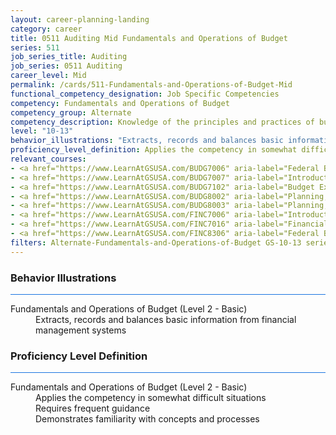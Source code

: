 ```yaml
---
layout: career-planning-landing
category: career
title: 0511 Auditing Mid Fundamentals and Operations of Budget
series: 511
job_series_title: Auditing
job_series: 0511 Auditing
career_level: Mid
permalink: /cards/511-Fundamentals-and-Operations-of-Budget-Mid
functional_competency_designation: Job Specific Competencies
competency: Fundamentals and Operations of Budget
competency_group: Alternate
competency_description: Knowledge of the principles and practices of budget administration and analysis; including preparing, justifying, reporting on, and executing the budget; and the relationships among program, budget, accounting, and reporting systems
level: "10-13"
behavior_illustrations: "Extracts, records and balances basic information from financial management systems"
proficiency_level_definition: Applies the competency in somewhat difficult situations ? Requires frequent guidance ? Demonstrates familiarity with concepts and processes 
relevant_courses: 
- <a href="https://www.LearnAtGSUSA.com/BUDG7006" aria-label="Federal Budgeting for Non-Budgeting Personnel (BUDG7000), GSU - https://www.LearnAtGSUSA.com/BUDG7006">Federal Budgeting for Non-Budgeting Personnel (BUDG7000), GSU</a>
- <a href="https://www.LearnAtGSUSA.com/BUDG7007" aria-label="Introduction to Federal Budgeting (BUDG7001), GSU - https://www.LearnAtGSUSA.com/BUDG7007">Introduction to Federal Budgeting (BUDG7001), GSU</a>
- <a href="https://www.LearnAtGSUSA.com/BUDG7102" aria-label="Budget Execution (BUDG7100), GSU - https://www.LearnAtGSUSA.com/BUDG7102">Budget Execution (BUDG7100), GSU</a>
- <a href="https://www.LearnAtGSUSA.com/BUDG8002" aria-label="Planning, Programming, Budgeting and Execution (PPBE) (BUDG8000), GSU - https://www.LearnAtGSUSA.com/BUDG8002">Planning, Programming, Budgeting and Execution (PPBE) (BUDG8000), GSU</a>
- <a href="https://www.LearnAtGSUSA.com/BUDG8003" aria-label="Planning, Programming, Budgeting and Execution (PPBE), Army (BUDG8001), GSU - https://www.LearnAtGSUSA.com/BUDG8003">Planning, Programming, Budgeting and Execution (PPBE), Army (BUDG8001), GSU</a>
- <a href="https://www.LearnAtGSUSA.com/FINC7006" aria-label="Introduction to Financial Management (FINC7000), GSU - https://www.LearnAtGSUSA.com/FINC7006">Introduction to Financial Management (FINC7000), GSU</a>
- <a href="https://www.LearnAtGSUSA.com/FINC7016" aria-label="Financial Management Bootcamp for New Federal Managers (FINC7010), GSU - https://www.LearnAtGSUSA.com/FINC7016">Financial Management Bootcamp for New Federal Managers (FINC7010), GSU</a>
- <a href="https://www.LearnAtGSUSA.com/FINC8306" aria-label="Federal Budgeting, Execution and Accounting&#58; The Relationship (FINC8300), GSU - https://www.LearnAtGSUSA.com/FINC8306">Federal Budgeting, Execution and Accounting&#58; The Relationship (FINC8300), GSU</a>
filters: Alternate-Fundamentals-and-Operations-of-Budget GS-10-13 series-0511
---
```


<div class="desktop:grid-col-6 margin-y-3">
  <div class="border-top-2 bg-white padding-3 shadow-5 height-full members-hover border-1px button-border border-top-blue radius-lg card-text-color">
    <h3>Behavior Illustrations</h3>
    <hr style="background-color: #1b74e0 !important;"/>
    <dl class="text-base card-content-color"><dt>Fundamentals and Operations of Budget (Level 2 - Basic)</dt><dd>Extracts, records and balances basic information from financial management systems</dd></dl>
  </div>
</div>
<div class="desktop:grid-col-6 margin-y-3">
  <div class="border-top-2 bg-white padding-3 shadow-5 height-full members-hover border-1px button-border border-top-blue radius-lg card-text-color">
    <h3>Proficiency Level Definition</h3>
     <hr style="background-color: #1b74e0 !important;"/>
    <dl class="text-base card-content-color"><dt>Fundamentals and Operations of Budget (Level 2 - Basic)</dt><dd>Applies the competency in somewhat difficult situations </dd><dd> Requires frequent guidance </dd><dd> Demonstrates familiarity with concepts and processes </dd></dl>
  </div>
</div>